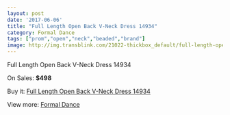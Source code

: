 ```yaml
---
layout: post
date: '2017-06-06'
title: "Full Length Open Back V-Neck Dress 14934"
category: Formal Dance
tags: ["prom","open","neck","beaded","brand"]
image: http://img.transblink.com/21022-thickbox_default/full-length-open-back-v-neck-dress-14934.jpg
---
```

Full Length Open Back V-Neck Dress 14934

On Sales: **$498**
<a href="https://www.transblink.com/en/formal-dance/6663-full-length-open-back-v-neck-dress-14934.html"><amp-img layout="responsive" width="600" height="600" src="//img.transblink.com/21022-thickbox_default/full-length-open-back-v-neck-dress-14934.jpg" alt="Full Length Open Back V-Neck Dress 14934 0" /></a>
<a href="https://www.transblink.com/en/formal-dance/6663-full-length-open-back-v-neck-dress-14934.html"><amp-img layout="responsive" width="600" height="600" src="//img.transblink.com/21025-thickbox_default/full-length-open-back-v-neck-dress-14934.jpg" alt="Full Length Open Back V-Neck Dress 14934 1" /></a>
<a href="https://www.transblink.com/en/formal-dance/6663-full-length-open-back-v-neck-dress-14934.html"><amp-img layout="responsive" width="600" height="600" src="//img.transblink.com/21024-thickbox_default/full-length-open-back-v-neck-dress-14934.jpg" alt="Full Length Open Back V-Neck Dress 14934 2" /></a>
<a href="https://www.transblink.com/en/formal-dance/6663-full-length-open-back-v-neck-dress-14934.html"><amp-img layout="responsive" width="600" height="600" src="//img.transblink.com/21023-thickbox_default/full-length-open-back-v-neck-dress-14934.jpg" alt="Full Length Open Back V-Neck Dress 14934 3" /></a>

Buy it: [Full Length Open Back V-Neck Dress 14934](https://www.transblink.com/en/formal-dance/6663-full-length-open-back-v-neck-dress-14934.html "Full Length Open Back V-Neck Dress 14934")

View more: [Formal Dance](https://www.transblink.com/en/6-formal-dance "Formal Dance")